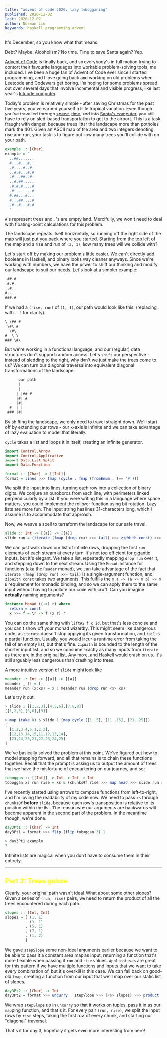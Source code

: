```yaml
---
title: "advent of code 2020: lazy tobogganing"
published: 2020-12-02
last: 2020-12-02
author: Norman Liu
keywords: haskell programming advent 
---
```


It's December, so you know what that means.

Debt? Maybe. Alcoholism? No time. Time to save Santa again? Yep.

[Advent of Code](https://adventofcode.com) is finally back, and so everybody's in full motion trying to contort their favourite languages into workable problem-solving tools, me included. I've been a huge fan of Advent of Code ever since I started programming, and I love going back and working on old problems when Leetcode and Codewars get boring. I'm hoping for some problems spread out over several days that involve incremental and visible progress, like last year's [Intcode computer](https://adventofcode.com/2019/day/2).

Today's problem is relatively simple - after saving Christmas for the past five years, you've earned yourself a little tropical vacation. Even though you've travelled through [space](https://adventofcode.com/2019/day/1), [time](https://adventofcode.com/2018/day/1), and into [Santa's computer](https://adventofcode.com/2017/day/1), you still have to rely on sled-based transportation to get to the airport. This is a task fraught with danger, because trees litter the landscape more than potholes mark the 401. Given an ASCII map of the area and two integers denoting rise and run, your task is to figure out how many trees you'll collide with on your path.

```haskell
example :: [Char]
example = "
  ..##.......
  #...#...#..
  .#....#..#.
  ..#.#...#.#
  .#...##..#.
  ..#.##.....
  .#.#.#....#
  .#........#
  #.##...#...
  #...##....#
  .#..#...#.#
  "
```
`#`'s represent trees and `.`'s are empty land. Mercifully, we won't need to deal with floating-point calculations for this problem.

The landscape repeats itself horizontally, so running off the right side of the map will just put you back where you started. Starting from the top left of the map and a rise and run of `(3, 1)`, how many trees will we collide with?

Let's start off by making our problem a little easier. We can't directly add booleans in Haskell, and binary looks way cleaner anyways. Since we're working with numbers, we have the power to shift our thinking and modify our landscape to suit our needs. Let's look at a simpler example:

```rust
.##.#
.#.#.
..#..
#....
###.#
```

If we had a `(rise, run)` of `(1, 1)`, our path would look like this: (replacing `.` with `' '` for clarity).
```rust
\ \## #
 \#\ # 
  \#\  
#  \ \ 
### \#\
```

But we're working in a functional language, and our (regular) data structures don't support random access. Let's `shift` our perspective - instead of sledding to the right, why don't we just make the trees come to us? We can turn our diagonal traversal into equivalent diagonal transformations of the landscape:

``` rust
      our path
      |
      |
     | |## #
     |#| # 
     |#|  
  #  | | 
 ### |#|
```

By shifting the landscape, we only need to travel straight down. We'll start off by extending our rows - our `x`-axis is infinite and we can take advantage of lazy evaluation to model that literally.

`cycle` takes a list and loops it in itself, creating an infinite generator.

``` haskell
import Control.Arrow
import Control.Applicative
import Data.List.Split
import Data.Function

format :: [Char] -> [[Int]]
format = lines >>> fmap (cycle . fmap (fromEnum . (== '#')))
```

We split the input into lines, turning each row into a collection of binary digits. We conjure an ouroboros from each line, with perimeters linked perpendicularly by a list. If you were writing this in a language where space matters, you could implement the rollover function using bit rotation. Lazy lists are more fun. The input string has lines 31-characters long, which I assume is to accommodate that approach.

Now, we weave a spell to terraform the landscape for our safe travel.

``` haskell
slide :: Int -> [[a]] -> [[a]]
slide run = (iterate (fmap (drop run) >>> tail) >>= zipWith const) >>> fmap head
```

We can just walk down our list of infinite rows, dropping the first `run` elements of each stream at every turn. It's not *too* efficient for gigantic inputs, but it's elegant. We take a list, repeatedly mapping `drop run` over it, and stepping down to the next stream. Using the `Monad` instance for functions (aka the `Reader` monad), we can take advantage of the fact that `iterate (fmap (drop run) >>> tail)` is a single-argument function, and `zipWith const` takes two arguments. This fulfills the `m a -> (a -> m b) -> m b` requirement for monadic binding, and so we can apply them to the same input without having to pollute our code with cruft. Can you imagine **actually** naming arguments?

``` haskell
instance Monad ((->) r) where
  return = const
  x >>= f = \r -> f (x r) r
```

You can do the same thing with `liftA2 f x id`, but that's less concise and you can't show off your monad wizardry. This might seem like dangerous code, as `iterate` doesn't stop applying its given transformation, and `tail` is a partial function. Usually, you would incur a runtime error from taking the tail of an empty list, but that's fine. `zipWith` is bounded to the length of the shorter input list, and so we consume exactly as many inputs from `iterate` as there are in the original list. Any more, and Haskell would crash on us. It's still arguably less dangerous than crashing into trees.

A more intuitive version of `slide` might look like

``` haskell
meander :: Int -> [[a]] -> [[a]]
meander _ [] = []
meander run (x:xs) = x : meander run (drop run <$> xs)
```

Let's try it out.

```haskell
> slide 1 [[1,2,3],[4,5,6],[7,8,9]]
[[1,2,3],[5,6],[9]]

> map (take 8) $ slide 1 (map cycle [[1..5], [11..15], [21..25]])
[
  [1,2,3,4,5,1,2,3],
  [12,13,14,15,11,12,13,14],
  [23,24,25,21,22,23,24,25]
]
```

We've basically solved the problem at this point. We've figured out how to model stepping forward, and all that remains is to chain these functions together. Recall that the prompt is asking us to output the amount of trees that we have the misfortune of encountering on our journey, and so:

``` haskell
toboggan :: [[Int]] -> Int -> Int -> Int   
toboggan xs run rise = xs & (chunksOf rise >>> map head >>> slide run >>> map head >>> sum)
```
I've recently started using arrows to compose functions from left-to-right, and I'm loving the readability of my code now. We need to pass `xs` through `chunksOf` **before** `slide`, because each row's transposition is relative to its position within the list. The reason why our arguments are backwards will become apparent in the second part of the problem. In the meantime though, we're done.

``` haskell
day3Pt1 :: [Char] -> Int
day3Pt1 = format >>> flip (flip toboggan 3) 1

> day3Pt1 example
7
```
Infinite lists are magical when you don't have to consume them in their entirety.

---
<h2 style="color:yellow">Part 2: Trees galore</h2>

Clearly, your original path wasn't ideal. What about some other slopes? Given a series of `(run, rise)` pairs, we need to return the product of all the trees encountered during each path.

```haskell
slopes :: (Int, Int)
slopes = [ (1, 1)
         , (3, 1)
         , (5, 1)
         , (7, 1)
         , (1, 2)
         ]
```

We gave `stepSlope` some non-ideal arguments earlier because we want to be able to pass it a constant area map as input, returning a function that's more flexible when passing it `run` and `rise` values. `Applicatives` are great for this pattern if we have multiple functions and inputs that we want to take every combination of, but it's overkill in this case. We can fall back on good-old `fmap`, creating a function from our input that we'll map over our static list of slopes.

```haskell
day3Pt2 :: [Char] -> Int
day3Pt2 = format >>> uncurry . stepSlope >>> (<$> slopes) >>> product
```

We wrap `stepSlope` up in `uncurry` so that it works on tuples, pass it in as our `map`ping function, and that's it. For every pair `(run, rise)`, we split the input rows by `rise` steps, taking the first row of every chunk, and starting our "diagonal" traversal. 

That's it for day 3, hopefully it gets even more interesting from here!


